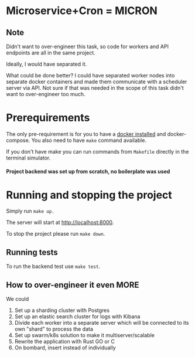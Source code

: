 # Microservice+Cron = MICRON

## Note

Didn't want to over-engineer this task, so code for workers and API endpoints are all in the same project.

Ideally, I would have separated it.

What could be done better? I could have separated worker nodes into separate docker containers and made them communicate with a scheduler server via API. Not sure if that was needed in the scope of this task didn't want to over-engineer too much.

# Prerequirements

The only pre-requirement is for you to have a [docker installed](https://docs.docker.com/engine/install/) and docker-compose. You also need to have `make` command available.

If you don't have make you can run commands from `Makefile` directly in the terminal simulator.

#### Project backend was set up from scratch, no boilerplate was used

# Running and stopping the project

Simply run `make up.`

The server will start at [http://localhost:8000](http://localhost:8000).

To stop the project please run `make down`.

## Running tests

To run the backend test use `make test`.

## How to over-engineer it even MORE

We could

1. Set up a sharding cluster with Postgres
2. Set up an elastic search cluster for logs with Kibana
3. Divide each worker into a separate server which will be connected to its own "shard" to process the data
4. Set up swarm/k8s solution to make it multiserver/scalable
5. Rewrite the application with Rust GO or C
6. On bombard, insert instead of individually